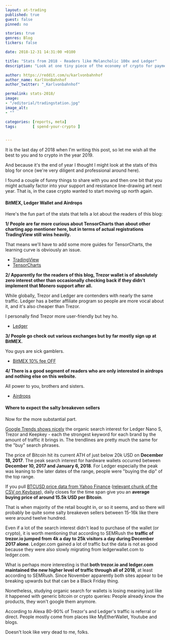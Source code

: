 ```yaml
---
layout: at-trading
published: true
guest: false
pinned: no

stories: true
genres: Blog
tickers: false

date: 2018-12-31 14:31:00 +0100

title: "Stats from 2018 - Readers like Melancholic 100x and Ledger"
description: "Look at one tiny piece of the economy of crypto for payments. Plus a look at search and traffic stats for hardware wallets and what it probably means."

author: https://reddit.com/u/karlvonbahnhof
author_name: KarlVonBahnhof
author_twitter: "_Karlvonbahnhof"

permalink: stats-2018/
image:
- "/editorial/tradingstation.jpg"
image_alt:
- ""

categories: [reports, meta]
tags:       [ spend-your-crypto ]


---
```


It is the last day of 2018 when I'm writing this post, so let me wish all the best to you and to crypto in the year 2019.

And because it's the end of year I thought I might look at the stats of this blog for once (we're very diligent and professional around here).

I found a couple of funny things to share with you and then one bit that you might actually factor into your support and resistance line-drawing art next year. That is, in the case crypto wanted to start moving up north again.

#### BitMEX, Ledger Wallet and Airdrops

Here's the fun part of the stats that tells a lot about the readers of this blog:

**1/ People are far more curious about TensorCharts than about other charting app mentioner here, but in terms of actual registrations TradingView still wins heavily.**

That means we'll have to add some more guides for TensorCharts, the learning curve is obviously an issue.

* [TradingView](http://bit.ly/atnet-tv)
* [TensorCharts](http://bit.ly/dont-be-an-amateur)

**2/ Apparently for the readers of this blog, Trezor wallet is of absolutely zero interest other than occasionally checking back if they didn't implement that Monero support after all.**

While globally, Trezor and Ledger are contenders with nearly the same traffic. Ledger has a better affiliate program so people are more vocal about it, and it's also cheaper than Trezor.

I personally find Trezor more user-friendly but hey ho.

* [Ledger](http://bit.ly/atnet-ledger)

**3/ People go check out various exchanges but by far mostly sign up at BitMEX.**

You guys are sick gamblers.

* [BitMEX 10% fee OFF](http://bit.ly/melancholic-100x)

**4/ There is a good segment of readers who are only interested in airdrops and nothing else on this website.**

All power to you, brothers and sisters.

* [Airdrops](/airdrops/)

#### Where to expect the salty breakeven sellers

Now for the more substantial part.


[Google Trends shows nicely](https://g.co/trends/nbt4D) the organic search interest for Ledger Nano S, Trezor and Keepkey - each the strongest keyword for each brand by the amount of traffic it brings in. The trendlines are pretty much the same for the "buy" search phrases.

The price of Bitcoin hit its current ATH of just below 20k USD on **December 18, 2017**. The peak search interest for hardware wallets occurred between **December 10, 2017 and January 6, 2018**. For Ledger especially the peak was leaning to the later dates of the range, people were "buying the dip" of the top range.

If you pull [BTCUSD price data from Yahoo Finance](https://finance.yahoo.com/quote/BTC-USD/history/?guccounter=1) ([relevant chunk of the CSV on Keybase](https://keybase.pub/altcointrading/data/BTCUSD_segment_YahooFinance.csv)), daily closes for the time span give you an **average buying price of around 15.5k USD per Bitcoin**.

That is when majority of the retail bought in, or so it seems, and so there will probably be quite some salty breakeven sellers between 15-16k like there were around twelve hundred.

Even if a lot of the search interest didn't lead to purchase of the wallet (or crypto), it is worth mentioning that according to SEMRush the **traffic of trezor.io jumped from 4k a day to 25k visitors a day during December 2017 alone**. Ledger.com gained a lot of traffic but the data is not as good because they were also slowly migrating from ledgerwallet.com to ledger.com.

What is perhaps more interesting is that **both trezor.io and ledger.com maintained the new higher level of traffic through all of 2018**, at least according to SEMRush. Since November apparently both sites appear to be breaking upwards but that can be a Black Friday thing.

Nonetheless, studying organic search for wallets is losing meaning just like it happened with generic bitcoin or crypto queries: People already know the products, they won't google them anymore.

According to Alexa 80-90% of Trezor's and Ledger's traffic is referral or direct. People mostly come from places like MyEtherWallet, Youtube and blogs.

Doesn't look like very dead to me, folks.
